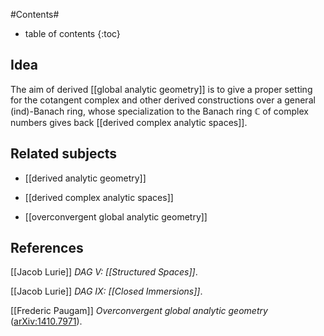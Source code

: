 #Contents#
* table of contents
{:toc}

## Idea

The aim of derived [[global analytic geometry]] is to give a proper setting for the cotangent complex and other derived constructions over a general (ind)-Banach ring, whose specialization to the Banach ring $\mathbb{C}$ of complex numbers gives back [[derived complex analytic spaces]].

## Related subjects

* [[derived analytic geometry]]

* [[derived complex analytic spaces]]

* [[overconvergent global analytic geometry]]

## References

[[Jacob Lurie]] _DAG V: [[Structured Spaces]]_.

[[Jacob Lurie]] _DAG IX: [[Closed Immersions]]_.

[[Frederic Paugam]] _Overconvergent global analytic geometry_ ([arXiv:1410.7971](http://arxiv.org/abs/1410.7971)).

